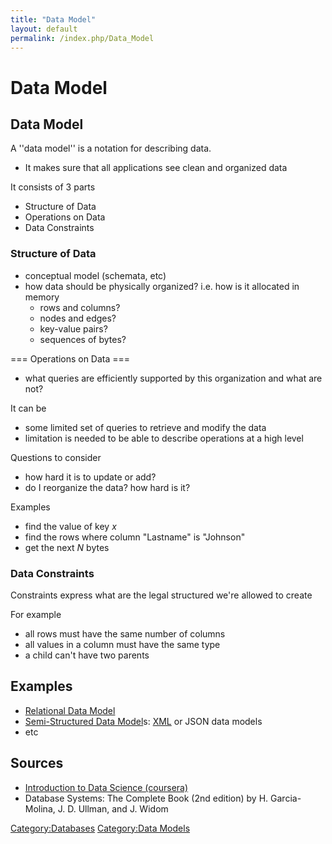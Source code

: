 ```yaml
---
title: "Data Model"
layout: default
permalink: /index.php/Data_Model
---
```


# Data Model

## Data Model
A ''data model'' is a notation for describing data. 
- It makes sure that all applications see clean and organized data


It consists of 3 parts 
- Structure of Data
- Operations on Data 
- Data Constraints 


### Structure of Data
- conceptual model (schemata, etc)
- how data should be physically organized? i.e. how is it allocated in memory
  - rows and columns?
  - nodes and edges?
  - key-value pairs?
  - sequences of bytes?


=== Operations on Data === 
- what queries are efficiently supported by this organization and what are not? 

It can be
- some limited set of queries to retrieve and modify the data
- limitation is needed to be able to describe operations at a high level

Questions to consider
- how hard it is to update or add? 
- do I reorganize the data? how hard is it? 

Examples
- find the value of key $x$
- find the rows where column "Lastname" is "Johnson"
- get the next $N$ bytes


### Data Constraints
Constraints express what are the legal structured we're allowed to create 

For example
- all rows must have the same number of columns
- all values in a column must have the same type
- a child can't have two parents


## Examples
- [Relational Data Model](Relational_Databases#Relational_Data_Model)
- [Semi-Structured Data Model](Semi-Structured_Data_Model)s: [XML](XML) or JSON data models
- etc


## Sources
- [Introduction to Data Science (coursera)](Introduction_to_Data_Science_(coursera))
- Database Systems: The Complete Book (2nd edition) by H. Garcia-Molina, J. D. Ullman, and J. Widom


[Category:Databases](Category_Databases)
[Category:Data Models](Category_Data_Models)